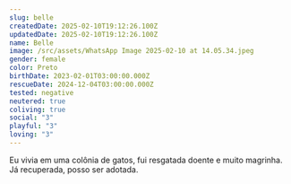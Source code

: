 ```yaml
---
slug: belle
createdDate: 2025-02-10T19:12:26.100Z
updatedDate: 2025-02-10T19:12:26.100Z
name: Belle
image: /src/assets/WhatsApp Image 2025-02-10 at 14.05.34.jpeg
gender: female
color: Preto
birthDate: 2023-02-01T03:00:00.000Z
rescueDate: 2024-12-04T03:00:00.000Z
tested: negative
neutered: true
coliving: true
social: "3"
playful: "3"
loving: "3"
---
```


Eu vivia em uma colônia de gatos, fui resgatada doente e muito magrinha. Já recuperada, posso ser adotada.

